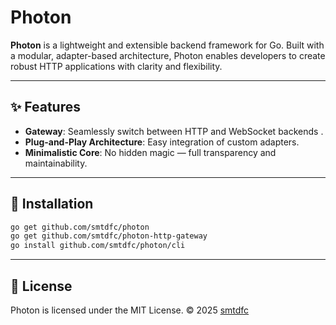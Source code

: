 # Photon

**Photon** is a lightweight and extensible backend framework for Go. Built with a modular, adapter-based architecture, Photon enables developers to create robust HTTP applications with clarity and flexibility.

---

## ✨ Features

- **Gateway**: Seamlessly switch between HTTP and WebSocket backends .
- **Plug-and-Play Architecture**: Easy integration of custom adapters.
- **Minimalistic Core**: No hidden magic — full transparency and maintainability.

---

## 🚀 Installation

```bash
go get github.com/smtdfc/photon
go get github.com/smtdfc/photon-http-gateway
go install github.com/smtdfc/photon/cli
```

---

## 📜 License

Photon is licensed under the MIT License.
© 2025 [smtdfc](https://github.com/smtdfc)
